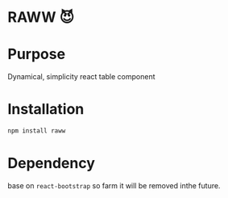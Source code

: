 <h1>RAWW 😈</h1>

# Purpose
Dynamical, simplicity react table component

# Installation
```bash
npm install raww
```
# Dependency
base on `react-bootstrap` so farm it will be removed inthe future.
